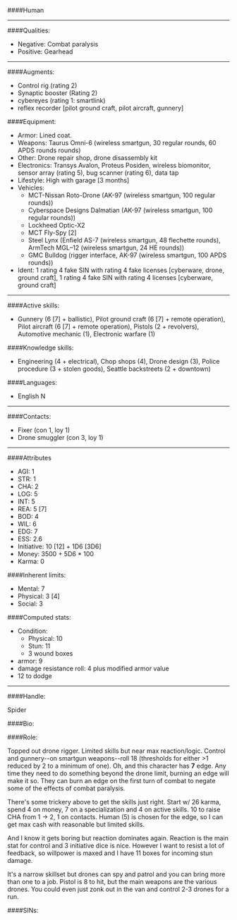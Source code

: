 ####Human
____
####Qualities:

- Negative: Combat paralysis
- Positive: Gearhead

____
####Augments:

- Control rig (rating 2)
- Synaptic booster (Rating 2)
- cybereyes (rating 1: smartlink)
- reflex recorder [pilot ground craft, pilot aircraft, gunnery]

####Equipment:

- Armor: Lined coat.
- Weapons: Taurus Omni-6 (wireless smartgun, 30 regular rounds, 60 APDS rounds rounds)
- Other: Drone repair shop, drone disassembly kit
- Electronics: Transys Avalon, Proteus Posiden, wireless biomonitor, sensor array (rating 5), bug scanner (rating 6), data tap
- Lifestyle: High with garage [3 months]
- Vehicles:
	- MCT-Nissan Roto-Drone (AK-97 (wireless smartgun, 100 regular rounds))
	- Cyberspace Designs Dalmatian (AK-97 (wireless smartgun, 100 regular rounds))
	- Lockheed Optic-X2
	- MCT Fly-Spy [2]
	- Steel Lynx (Enfield AS-7 (wireless smartgun, 48 flechette rounds), ArmTech MGL–12 (wireless smartgun, 24 HE rounds))
	- GMC Bulldog (rigger interface, AK-97 (wireless smartgun, 100 APDS rounds))
- Ident: 1 rating 4 fake SIN with rating 4 fake licenses [cyberware, drone, ground craft], 1 rating 4 fake SIN with rating 4 licenses [cyberware, ground craft]

____
####Active skills:

- Gunnery (6 [7] + ballistic), Pilot ground craft (6 [7] + remote operation), Pilot aircraft (6 [7] + remote operation), Pistols (2 + revolvers), Automotive mechanic (1), Electronic warfare (1)

####Knowledge skills:

- Engineering (4 + electrical), Chop shops (4), Drone design (3), Police procedure (3 + stolen goods), Seattle backstreets (2 + downtown)

####Languages:

- English N

____
####Contacts:

- Fixer (con 1, loy 1)
- Drone smuggler (con 3, loy 1)

____
####Attributes

- AGI: 1
- STR: 1
- CHA: 2
- LOG: 5
- INT: 5
- REA: 5 [7]
- BOD: 4
- WIL: 6
- EDG: 7
- ESS: 2.6
- Initiative: 10 [12] + 1D6 [3D6]
- Money: 3500 + 5D6 * 100
- Karma: 0

####Inherent limits:

- Mental: 7
- Physical: 3 [4]
- Social: 3

####Computed stats:

- Condition:
	- Physical: 10
	- Stun: 11
	- 3 wound boxes
- armor: 9
- damage resistance roll: 4 plus modified armor value
- 12 to dodge

____
####Handle:

Spider

####Bio:



####Role:

Topped out drone rigger. Limited skills but near max reaction/logic. Control and gunnery--on smartgun weapons--roll 18 (thresholds for either >1 reduced by 2 to a minimum of one). Oh, and this character has **7** edge. Any time they need to do something beyond the drone limit, burning an edge will make it so. They can burn an edge on the first turn of combat to negate some of the effects of combat paralysis.

There's some trickery above to get the skills just right. Start w/ 26 karma, spend 4 on money, 7 on a specialization and 4 on active skills. 10 to raise CHA from 1 -> 2, 1 on contacts. Human (5) is chosen for the edge, so I can get max cash with reasonable but limited skills. 

And I know it gets boring but reaction dominates again. Reaction is the main stat for control and 3 initiative dice is nice. However I want to resist a lot of feedback, so willpower is maxed and I have 11 boxes for incoming stun damage.

It's a narrow skillset but drones can spy and patrol and you can bring more than one to a job. Pistol is 8 to hit, but the main weapons are the various drones. You could even just zonk out in the van and control 2-3 drones for a run.

####SINs: